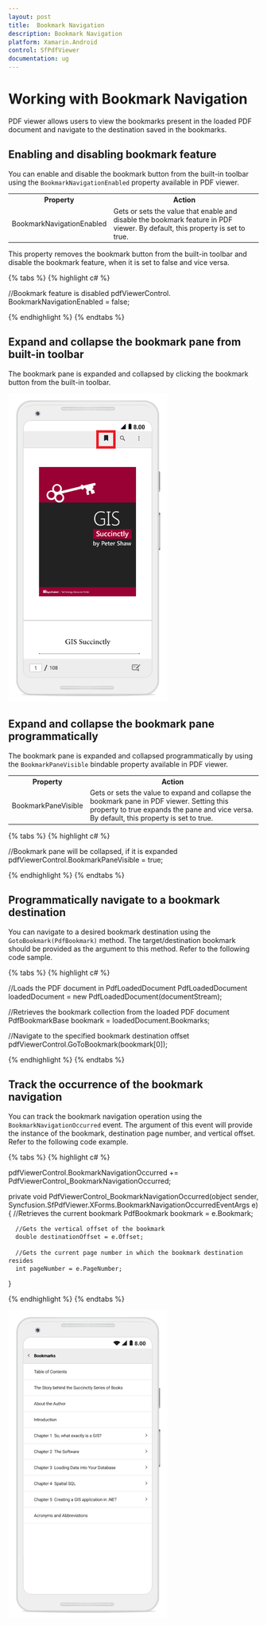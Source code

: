 ```yaml
---
layout: post
title:  Bookmark Navigation
description: Bookmark Navigation
platform: Xamarin.Android
control: SfPdfViewer
documentation: ug
---
```


# Working with Bookmark Navigation

PDF viewer allows users to view the bookmarks present in the loaded PDF document and navigate to the destination saved in the bookmarks. 

## Enabling and disabling bookmark feature

You can enable and disable the bookmark button from the built-in toolbar using the `BookmarkNavigationEnabled` property available in PDF viewer.

<table>

<tr>
<th>Property</th>
<th>Action</th>
</tr>

<tr>
<td>BookmarkNavigationEnabled</td>
<td>Gets or sets the value that enable and disable the bookmark feature in PDF viewer. By default, this property is set to true.</td>
</tr>

</table>

This property removes the bookmark button from the built-in toolbar and disable the bookmark feature, when it is set to false and vice versa.

{% tabs %}
{% highlight c# %}

//Bookmark feature is disabled
pdfViewerControl. BookmarkNavigationEnabled = false;             

{% endhighlight %}
{% endtabs %}

## Expand and collapse the bookmark pane from built-in toolbar

The bookmark pane is expanded and collapsed by clicking the bookmark button from the built-in toolbar.

![](pdfviewer_images/BookmarkButton.png)

## Expand and collapse the bookmark pane programmatically

The bookmark pane is expanded and collapsed programmatically by using the `BookmarkPaneVisible` bindable property available in PDF viewer.

<table>

<tr>
<th>Property</th>
<th>Action</th>
</tr>

<tr>
<td>BookmarkPaneVisible</td>
<td>Gets or sets the value to expand and collapse the bookmark pane in PDF viewer. Setting this property to true expands the pane and vice versa. By default, this property is set to true.</td>
</tr>

</table>

{% tabs %}
{% highlight c# %}

//Bookmark pane will be collapsed, if it is expanded
pdfViewerControl.BookmarkPaneVisible = true;

{% endhighlight %}
{% endtabs %}

## Programmatically navigate to a bookmark destination

You can navigate to a desired bookmark destination using the `GotoBookmark(PdfBookmark)` method. The target/destination bookmark should be provided as the argument to this method. Refer to the following code sample.

{% tabs %}
{% highlight c# %}

//Loads the PDF document in PdfLoadedDocument
PdfLoadedDocument loadedDocument = new PdfLoadedDocument(documentStream);

//Retrieves the bookmark collection from the loaded PDF document
PdfBookmarkBase bookmark = loadedDocument.Bookmarks;

//Navigate to the specified bookmark destination offset
pdfViewerControl.GoToBookmark(bookmark[0]);

{% endhighlight %}
{% endtabs %}

## Track the occurrence of the bookmark navigation

You can track the bookmark navigation operation using the `BookmarkNavigationOccurred` event. The argument of this event will provide the instance of the bookmark, destination page number, and vertical offset. Refer to the following code example.

{% tabs %}
{% highlight c# %}

pdfViewerControl.BookmarkNavigationOccurred += PdfViewerControl_BookmarkNavigationOccurred;


private void PdfViewerControl_BookmarkNavigationOccurred(object sender, Syncfusion.SfPdfViewer.XForms.BookmarkNavigationOccurredEventArgs e)
{
      //Retrieves the current bookmark
      PdfBookmark bookmark = e.Bookmark;

      //Gets the vertical offset of the bookmark
      double destinationOffset = e.Offset;

      //Gets the current page number in which the bookmark destination resides
      int pageNumber = e.PageNumber;

}

{% endhighlight %}
{% endtabs %}

![](pdfviewer_images/bookmark.png)
